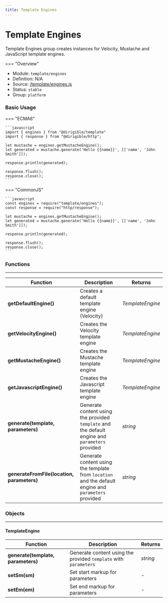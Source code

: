 ```yaml
---
title: Template Engines
---
```


Template Engines
===

Template Engines group creates instances for Velocity, Mustache and JavaScript template engines.

=== "Overview"
- Module: `template/engines`
- Definition: N/A
- Source: [/template/engines.js](https://github.com/eclipse/dirigible/blob/master/components/api-template/src/main/resources/META-INF/dirigible/template/engines.js)
- Status: `stable`
- Group: `platform`

### Basic Usage

=== "ECMA6"

    ```javascript
    import { engines } from "@dirigible/template"
    import { response } from "@dirigible/http";

    let mustache = engines.getMustacheEngine();
    let generated = mustache.generate('Hello {{name}}', [['name', 'John Smith']]);

    response.println(generated);

    response.flush();
    response.close();
    ```

=== "CommonJS"

    ```javascript
    const engines = require("template/engines");
    const response = require("http/response");

    let mustache = engines.getMustacheEngine();
    let generated = mustache.generate('Hello {{name}}', [['name', 'John Smith']]);

    response.println(generated);

    response.flush();
    response.close();
    ```

### Functions

---

Function     | Description | Returns
------------ | ----------- | --------
**getDefaultEngine()**   | Creates a default template engine (Velocity) | *TemplateEngine*
**getVelocityEngine()**   | Creates the Velocity template engine | *TemplateEngine*
**getMustacheEngine()**   | Creates the Mustache template engine | *TemplateEngine*
**getJavascriptEngine()**   | Creates the Javascript template engine | *TemplateEngine*
**generate(template, parameters)**   | Generate content using the provided `template` and the default engine and `parameters` provided | *string*
**generateFromFile(location, parameters)**   | Generate content using the template from `location` and the default engine and `parameters` provided | *string*

### Objects

---

#### TemplateEngine

Function     | Description | Returns
------------ | ----------- | --------
**generate(template, parameters)**   | Generate content using the provided `template` with `parameters` | *string*
**setSm(sm)**   | Set start markup for parameters | *-*
**setEm(em)**   | Set end markup for parameters | *-*



